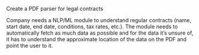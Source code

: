 
Create a PDF parser for legal contracts

Company needs a NLP/ML module to understand regular contracts (name, start date, end date, conditions, tax rates, etc.). 
The module needs to automatically fetch as much data as possible and for the data it’s unsure of, it has to understand the approximate location 
of the data on the PDF and point the user to it.
